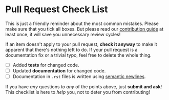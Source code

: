 # Pull Request Check List

This is just a friendly reminder about the most common mistakes. Please make
sure that you tick all boxes. But please read our [contribution
guide](https://pyrdf2vec.readthedocs.io/en/latest/contributing.html) at
least once, it will save you unnecessary review cycles!

If an item doesn't apply to your pull request, **check it anyway** to make it
apparent that there's nothing left to do.  If your pull request is a
documentation fix or a trivial typo, feel free to delete the whole thing.

- [ ] Added **tests** for changed code.
- [ ] Updated **documentation** for changed code.
- [ ] Documentation in `.rst` files is written using [semantic newlines](https://rhodesmill.org/brandon/2012/one-sentence-per-line/).

If you have *any* questions to *any* of the points above, just **submit and
ask**! This checklist is here to *help* you, not to deter you from contributing!